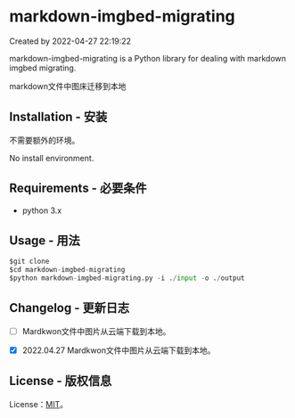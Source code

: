 # markdown-imgbed-migrating

Created by 2022-04-27 22:19:22

markdown-imgbed-migrating is a Python library for dealing with markdown imgbed migrating.

markdown文件中图床迁移到本地

## Installation - 安装

不需要额外的环境。

No install environment.

## Requirements - 必要条件

- python 3.x

## Usage - 用法

```python
$git clone 
$cd markdown-imgbed-migrating
$python markdown-imgbed-migrating.py -i ./input -o ./output
```

## Changelog - 更新日志

- [ ] Mardkwon文件中图片从云端下载到本地。

- [x] 2022.04.27 Mardkwon文件中图片从云端下载到本地。

## License - 版权信息

License：[MIT](https://choosealicense.com/licenses/mit/)。
